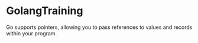 # GolangTraining

Go supports pointers, allowing you to pass references to values and records within your program.

